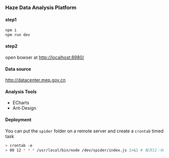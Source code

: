 ### Haze Data Analysis Platform

#### step1

```bash
npm i
npm run dev
```

#### step2

open bowser at [http://localhost:8980/](http://localhost:8980/)

#### Data source
http://datacenter.mep.gov.cn

#### Analysis Tools
* ECharts
* Ant-Design

#### Deployment
You can put the `spider` folder on a remote server and create a `crontab` timed task

```bash
> crontab -e
> 00 12 * * * /usr/local/bin/node /dev/spider/index.js 2>&1 # 每天12：00执行
```
